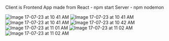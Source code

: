 Client is Frontend App made from React - npm start
Server - npm nodemon

![Image 17-07-23 at 10 41 AM](https://github.com/parasdwivedi/MERN-Social-Media-APP/assets/105170977/0a2f41a1-5ebe-44b0-9819-c37982220c46)
![Image 17-07-23 at 10 41 AM](https://github.com/parasdwivedi/MERN-Social-Media-APP/assets/105170977/2bffa887-e9ef-4bd7-bb9b-322cfb6e011b)
![Image 17-07-23 at 10 41 AM](https://github.com/parasdwivedi/MERN-Social-Media-APP/assets/105170977/34fcd38c-785c-4cf0-b268-e0639ce2273f)
![Image 17-07-23 at 10 42 AM](https://github.com/parasdwivedi/MERN-Social-Media-APP/assets/105170977/e641f6f0-b10d-4039-9d0b-644dfc741a89)
![Image 17-07-23 at 11 01 AM](https://github.com/parasdwivedi/MERN-Social-Media-APP/assets/105170977/5c0be83e-aed4-48d5-8565-ccb15c1046ed)
![Image 17-07-23 at 11 02 AM](https://github.com/parasdwivedi/MERN-Social-Media-APP/assets/105170977/3bf980c1-59ae-453e-b26f-ee11f6b92b18)
![Image 17-07-23 at 11 02 AM](https://github.com/parasdwivedi/MERN-Social-Media-APP/assets/105170977/bae61636-5128-4eb0-8caa-bc99fa2bf01c)
